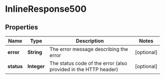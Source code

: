 
# InlineResponse500

## Properties
Name | Type | Description | Notes
------------ | ------------- | ------------- | -------------
**error** | **String** | The error message describing the error |  [optional]
**status** | **Integer** | The status code of the error (also provided in the HTTP header) |  [optional]



